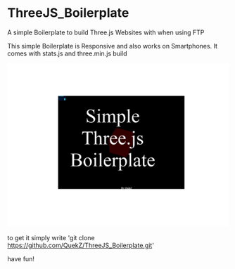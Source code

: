 # ThreeJS_Boilerplate
A simple Boilerplate to build Three.js Websites with when using FTP

This simple Boilerplate is Responsive and also works on Smartphones.
It comes with stats.js and three.min.js build

![screenshot1](https://github.com/QuekZ/ThreeJS_Boilerplate/blob/main/images/screenshot.PNG?raw=true)

to get it simply write 'git clone https://github.com/QuekZ/ThreeJS_Boilerplate.git'

have fun!

